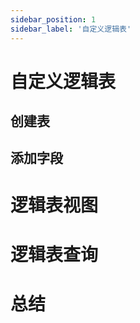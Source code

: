 ```yaml
---
sidebar_position: 1
sidebar_label: '自定义逻辑表'
---
```

# 自定义逻辑表
## 创建表

## 添加字段

# 逻辑表视图

# 逻辑表查询

# 总结



